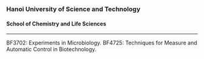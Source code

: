 ### Hanoi University of Science and Technology

#### School of Chemistry and Life Sciences

---

BF3702: Experiments in Microbiology.
BF4725: Techniques for Measure and Automatic Control in Biotechnology.

